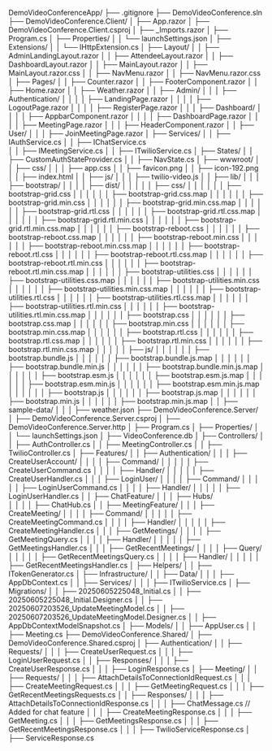 DemoVideoConferenceApp/
├── .gitignore
├── DemoVideoConference.sln
├── DemoVideoConference.Client/
│   ├── App.razor
│   ├── DemoVideoConference.Client.csproj
│   ├── _Imports.razor
│   ├── Program.cs
│   ├── Properties/
│   │   └── launchSettings.json
│   ├── Extensions/
│   │   └── IHttpExtension.cs
│   ├── Layout/
│   │   ├── AdminLandingLayout.razor
│   │   ├── AttendeeLayout.razor
│   │   ├── DashboardLayout.razor
│   │   ├── MainLayout.razor
│   │   ├── MainLayout.razor.css
│   │   ├── NavMenu.razor
│   │   ├── NavMenu.razor.css
│   ├── Pages/
│   │   ├── Counter.razor
│   │   ├── FooterComponent.razor
│   │   ├── Home.razor
│   │   ├── Weather.razor
│   │   ├── Admin/
│   │   │   ├── Authentication/
│   │   │   │   ├── LandingPage.razor
│   │   │   │   ├── LogoutPage.razor
│   │   │   │   ├── RegisterPage.razor
│   │   │   ├── Dashboard/
│   │   │   │   ├── AppbarComponent.razor
│   │   │   │   ├── DashboardPage.razor
│   │   │   │   ├── MeetingPage.razor
│   │   │   ├── HeaderComponent.razor
│   │   ├── User/
│   │   │   ├── JoinMeetingPage.razor
│   ├── Services/
│   │   ├── IAuthService.cs
│   │   ├── IChatService.cs          
│   │   ├── IMeetingService.cs
│   │   ├── ITwilioService.cs
│   ├── States/
│   │   ├── CustomAuthStateProvider.cs
│   │   ├── NavState.cs
│   ├── wwwroot/
│   │   ├── css/
│   │   │   ├── app.css
│   │   ├── favicon.png
│   │   ├── icon-192.png
│   │   ├── index.html
│   │   ├── js/
│   │   │   ├── twilio-video.js
│   │   ├── lib/
│   │   │   ├── bootstrap/
│   │   │   │   ├── dist/
│   │   │   │   │   ├── css/
│   │   │   │   │   │   ├── bootstrap-grid.css
│   │   │   │   │   │   ├── bootstrap-grid.css.map
│   │   │   │   │   │   ├── bootstrap-grid.min.css
│   │   │   │   │   │   ├── bootstrap-grid.min.css.map
│   │   │   │   │   │   ├── bootstrap-grid.rtl.css
│   │   │   │   │   │   ├── bootstrap-grid.rtl.css.map
│   │   │   │   │   │   ├── bootstrap-grid.rtl.min.css
│   │   │   │   │   │   ├── bootstrap-grid.rtl.min.css.map
│   │   │   │   │   │   ├── bootstrap-reboot.css
│   │   │   │   │   │   ├── bootstrap-reboot.css.map
│   │   │   │   │   │   ├── bootstrap-reboot.min.css
│   │   │   │   │   │   ├── bootstrap-reboot.min.css.map
│   │   │   │   │   │   ├── bootstrap-reboot.rtl.css
│   │   │   │   │   │   ├── bootstrap-reboot.rtl.css.map
│   │   │   │   │   │   ├── bootstrap-reboot.rtl.min.css
│   │   │   │   │   │   ├── bootstrap-reboot.rtl.min.css.map
│   │   │   │   │   │   ├── bootstrap-utilities.css
│   │   │   │   │   │   ├── bootstrap-utilities.css.map
│   │   │   │   │   │   ├── bootstrap-utilities.min.css
│   │   │   │   │   │   ├── bootstrap-utilities.min.css.map
│   │   │   │   │   │   ├── bootstrap-utilities.rtl.css
│   │   │   │   │   │   ├── bootstrap-utilities.rtl.css.map
│   │   │   │   │   │   ├── bootstrap-utilities.rtl.min.css
│   │   │   │   │   │   ├── bootstrap-utilities.rtl.min.css.map
│   │   │   │   │   │   ├── bootstrap.css
│   │   │   │   │   │   ├── bootstrap.css.map
│   │   │   │   │   │   ├── bootstrap.min.css
│   │   │   │   │   │   ├── bootstrap.min.css.map
│   │   │   │   │   │   ├── bootstrap.rtl.css
│   │   │   │   │   │   ├── bootstrap.rtl.css.map
│   │   │   │   │   │   ├── bootstrap.rtl.min.css
│   │   │   │   │   │   ├── bootstrap.rtl.min.css.map
│   │   │   │   │   ├── js/
│   │   │   │   │   │   ├── bootstrap.bundle.js
│   │   │   │   │   │   ├── bootstrap.bundle.js.map
│   │   │   │   │   │   ├── bootstrap.bundle.min.js
│   │   │   │   │   │   ├── bootstrap.bundle.min.js.map
│   │   │   │   │   │   ├── bootstrap.esm.js
│   │   │   │   │   │   ├── bootstrap.esm.js.map
│   │   │   │   │   │   ├── bootstrap.esm.min.js
│   │   │   │   │   │   ├── bootstrap.esm.min.js.map
│   │   │   │   │   │   ├── bootstrap.js
│   │   │   │   │   │   ├── bootstrap.js.map
│   │   │   │   │   │   ├── bootstrap.min.js
│   │   │   │   │   │   ├── bootstrap.min.js.map
│   │   ├── sample-data/
│   │   │   ├── weather.json
├── DemoVideoConference.Server/
│   ├── DemoVideoConference.Server.csproj
│   ├── DemoVideoConference.Server.http
│   ├── Program.cs
│   ├── Properties/
│   │   └── launchSettings.json
│   ├── VideoConference.db
│   ├── Controllers/
│   │   ├── AuthController.cs
│   │   ├── MeetingController.cs
│   │   ├── TwilioController.cs
│   ├── Features/
│   │   ├── Authentication/
│   │   │   ├── CreateUserAccount/
│   │   │   │   ├── Command/
│   │   │   │   │   ├── CreateUserCommand.cs
│   │   │   │   ├── Handler/
│   │   │   │   │   ├── CreateUserHandler.cs
│   │   │   ├── LoginUser/
│   │   │   │   ├── Command/
│   │   │   │   │   ├── LoginUserCommand.cs
│   │   │   │   ├── Handler/
│   │   │   │   │   ├── LoginUserHandler.cs
│   │   ├── ChatFeature/
│   │   │   ├── Hubs/               
│   │   │   │   ├── ChatHub.cs
│   │   ├── MeetingFeature/
│   │   │   ├── CreateMeeting/
│   │   │   │   ├── Command/
│   │   │   │   │   ├── CreateMeetingCommand.cs
│   │   │   │   ├── Handler/
│   │   │   │   │   ├── CreateMeetingHandler.cs
│   │   │   ├── GetMeetings/
│   │   │   │   ├── GetMeetingQuery.cs
│   │   │   │   ├── Handler/
│   │   │   │   │   ├── GetMeetingsHandler.cs
│   │   │   ├── GetRecentMeetings/
│   │   │   │   ├── Query/
│   │   │   │   │   ├── GetRecentMeetingsQuery.cs
│   │   │   │   ├── Handler/
│   │   │   │   │   ├── GetRecentMeetingsHandler.cs
│   ├── Helpers/
│   │   ├── ITokenGenerator.cs
│   ├── Infrastructure/
│   │   ├── Data/
│   │   │   ├── AppDbContext.cs
│   │   ├── Services/
│   │   │   ├── ITwilioService.cs
│   ├── Migrations/
│   │   ├── 20250605225048_Initial.cs
│   │   ├── 20250605225048_Initial.Designer.cs
│   │   ├── 20250607203526_UpdateMeetingModel.cs
│   │   ├── 20250607203526_UpdateMeetingModel.Designer.cs
│   │   ├── AppDbContextModelSnapshot.cs
│   ├── Models/
│   │   ├── AppUser.cs
│   │   ├── Meeting.cs
├── DemoVideoConference.Shared/
│   ├── DemoVideoConference.Shared.csproj
│   ├── Authentication/
│   │   ├── Requests/
│   │   │   ├── CreateUserRequest.cs
│   │   │   ├── LoginUserRequest.cs
│   │   ├── Responses/
│   │   │   ├── CreateUserResponse.cs
│   │   │   ├── LoginResponse.cs
│   ├── Meeting/
│   │   ├── Requests/
│   │   │   ├── AttachDetailsToConnectionIdRequest.cs
│   │   │   ├── CreateMeetingRequest.cs
│   │   │   ├── GetMeetingRequest.cs
│   │   │   ├── GetRecentMeetingsRequests.cs
│   │   ├── Responses/
│   │   │   ├── AttachDetailsToConnectionIdResponse.cs
│   │   │   ├── ChatMessage.cs        // Added for chat feature
│   │   │   ├── CreateMeetingResponse.cs
│   │   │   ├── GetMeeting.cs
│   │   │   ├── GetMeetingsResponse.cs
│   │   │   ├── GetRecentMeetingsResponse.cs
│   │   │   ├── TwilioServiceResponse.cs
│   ├── ServiceResponse.cs
